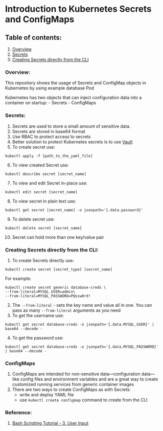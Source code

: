 # Introduction to Kubernetes Secrets and ConfigMaps

## Table of contents:
1. [Overview](#overview)
2. [Secrets](#secrets)
3. [Creating Secrets directly from the CLI](#creating-secrets-directly-from-the-cli) 

### Overview:
This repository shows the usage of Secrets and ConfigMap objects in Kubernetes by using example database Pod

Kubernetes has two objects that can inject configuration data into a container on startup:
    - Secrets
    - ConfigMaps

### Secrets:
1. Secrets are used to store a small amount of sensitive data.
2. Secrets are stored in base64 format
3. Use RBAC to protect access to secrets
4. Better solution to protect Kubernetes secrets is to use [Vault](https://www.vaultproject.io/)
5. To create secret use:
```shell
kubectl apply -f [path_to_the_yaml_file]
```
6. To view created Secret use:
```shell
kubectl describe secret [secret_name]
```
7. To view and edit Secret in-place use:
```shell
kubectl edit secret [secret_name]
```
8. To view secret in plain text use:
```shell
kubectl get secret [secret_name] -o jsonpath='{.data.password}'
```
9. To delete secret use:
```shell
kubectl delete secret [secret_name]
```
10. Secret can hold more than one key/value pair

### Creating Secrets directly from the CLI:
1. To create Secrets directly use:
```shell
kubectl create secret [secret_type] [secret_name]
```
For example:
```shell
kubectl create secret generic database-creds \
--from-literal=MYSQL_USER=admin\
--from-literal=MYSQL_PASSWORD=P@ssw0rd!
```
2. The `--from-literal` - sets the key name and value all in one. You can pass as many `--from-literal` arguments as you need
3. To get the username use:
```shell
kubectl get secret database-creds -o jsonpath='{.data.MYSQL_USER}' | base64 --decode -
```
4. To get the password use:
```shell
kubectl get secret database-creds -o jsonpath='{.data.MYSQL_PASSWORD}' | base64 --decode -
```

### ConfigMaps
1. ConfigMaps are intended for non-sensitive data—configuration data—like config files and environment variables and are a great way to create customized running services from generic container images
2. There are two ways to create ConfigMaps as with Secrets:
    - write and deploy YAML file
    - use `kubectl create configmap` command to create from the CLI

### Reference:
1. [Bash Scripting Tutorial - 3. User Input](https://ryanstutorials.net/bash-scripting-tutorial/bash-input.php)
